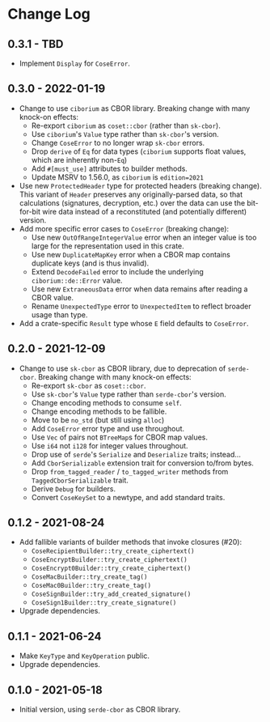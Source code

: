 # Change Log

## 0.3.1 - TBD

- Implement `Display` for `CoseError`.

## 0.3.0 - 2022-01-19

- Change to use `ciborium` as CBOR library. Breaking change with many knock-on effects:
    - Re-export `ciborium` as `coset::cbor` (rather than `sk-cbor`).
    - Use `ciborium`'s `Value` type rather than `sk-cbor`'s version.
    - Change `CoseError` to no longer wrap `sk-cbor` errors.
    - Drop `derive` of `Eq` for data types (`ciborium` supports float values, which are inherently non-`Eq`)
    - Add `#[must_use]` attributes to builder methods.
    - Update MSRV to 1.56.0, as `ciborium` is `edition=2021`
- Use new `ProtectedHeader` type for protected headers (breaking change).  This variant of `Header` preserves any
  originally-parsed data, so that calculations (signatures, decryption, etc.) over the data can use the bit-for-bit wire
  data instead of a reconstituted (and potentially different) version.
- Add more specific error cases to `CoseError` (breaking change):
    - Use new `OutOfRangeIntegerValue` error when an integer value is too large for the representation used in this
      crate.
    - Use new `DuplicateMapKey` error when a CBOR map contains duplicate keys (and is thus invalid).
    - Extend `DecodeFailed` error to include the underlying `ciborium::de::Error` value.
    - Use new `ExtraneousData` error when data remains after reading a CBOR value.
    - Rename `UnexpectedType` error to `UnexpectedItem` to reflect broader usage than type.
- Add a crate-specific `Result` type whose `E` field defaults to `CoseError`.

## 0.2.0 - 2021-12-09

- Change to use `sk-cbor` as CBOR library, due to deprecation of `serde-cbor`. Breaking change with many knock-on
  effects:
    - Re-export `sk-cbor` as `coset::cbor`.
    - Use `sk-cbor`'s `Value` type rather than `serde-cbor`'s version.
    - Change encoding methods to consume `self`.
    - Change encoding methods to be fallible.
    - Move to be `no_std` (but still using `alloc`)
    - Add `CoseError` error type and use throughout.
    - Use `Vec` of pairs not `BTreeMap`s for CBOR map values.
    - Use `i64` not `i128` for integer values throughout.
    - Drop use of `serde`'s `Serialize` and `Deserialize` traits; instead&hellip;
    - Add `CborSerializable` extension trait for conversion to/from bytes.
    - Drop `from_tagged_reader` / `to_tagged_writer` methods from `TaggedCborSerializable` trait.
    - Derive `Debug` for builders.
    - Convert `CoseKeySet` to a newtype, and add standard traits.

## 0.1.2 - 2021-08-24

- Add fallible variants of builder methods that invoke closures (#20):
    - `CoseRecipientBuilder::try_create_ciphertext()`
    - `CoseEncryptBuilder::try_create_ciphertext()`
    - `CoseEncrypt0Builder::try_create_ciphertext()`
    - `CoseMacBuilder::try_create_tag()`
    - `CoseMac0Builder::try_create_tag()`
    - `CoseSignBuilder::try_add_created_signature()`
    - `CoseSign1Builder::try_create_signature()`
- Upgrade dependencies.

## 0.1.1 - 2021-06-24

- Make `KeyType` and `KeyOperation` public.
- Upgrade dependencies.

## 0.1.0 - 2021-05-18

- Initial version, using `serde-cbor` as CBOR library.
